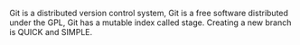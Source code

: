 Git is a distributed version control system,
Git is a free software distributed under the GPL,
Git has a mutable index called stage.
Creating a new branch is QUICK and SIMPLE.
